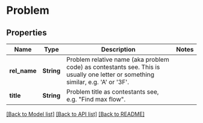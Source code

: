 # Problem

## Properties

Name | Type | Description | Notes
------------ | ------------- | ------------- | -------------
**rel_name** | **String** | Problem relative name (aka problem code) as contestants see. This is usually one letter or something similar, e.g. 'A' or '3F'. | 
**title** | **String** | Problem title as contestants see, e.g. \"Find max flow\". | 

[[Back to Model list]](../README.md#documentation-for-models) [[Back to API list]](../README.md#documentation-for-api-endpoints) [[Back to README]](../README.md)


